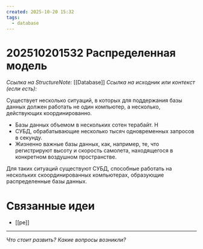 ```yaml
---
created: 2025-10-20 15:32
tags:
  - database
---
```

# 202510201532 Распределенная модель

*Ссылка на StructureNote:* [[Database]]
*Ссылка на исходник или контекст (если есть):* 

Существует несколько ситуаций, в которых для поддержания базы данных должен работать не один компьютер, а несколько, действующих координированно. 

- Базы данных объемом в нескольких сотен терабайт. Н
- СУБД, обрабатывающие несколько тысяч одновременных запросов в секунду. 
- Жизненно важные базы данных, как, например, те, что регистрируют высоту и скорость самолета, находящегося в конкретном воздушном пространстве.

Для таких ситуаций существуют СУБД, способные работать на нескольких скоординированных компьютерах, образующие распределенные базы данных.

# Связанные идеи
- [[ре]]
---

*Что стоит развить? Какие вопросы возникли?*
